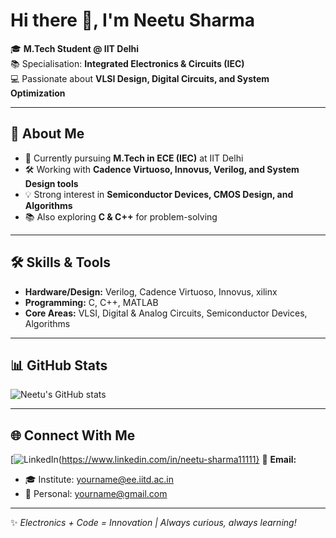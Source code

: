 # Hi there 👋, I'm Neetu Sharma  

🎓 **M.Tech Student @ IIT Delhi**  
📚 Specialisation: **Integrated Electronics & Circuits (IEC)**  
💻 Passionate about **VLSI Design, Digital Circuits, and System Optimization**  

---

## 🚀 About Me
- 🌱 Currently pursuing **M.Tech in ECE (IEC)** at IIT Delhi  
- 🛠 Working with **Cadence Virtuoso, Innovus, Verilog, and System Design tools**  
- 💡 Strong interest in **Semiconductor Devices, CMOS Design, and Algorithms**  
- 📚 Also exploring **C & C++** for problem-solving  

---

## 🛠 Skills & Tools
- **Hardware/Design:** Verilog, Cadence Virtuoso, Innovus, xilinx
- **Programming:** C, C++, MATLAB  
- **Core Areas:** VLSI, Digital & Analog Circuits, Semiconductor Devices, Algorithms  

---

## 📊 GitHub Stats
![Neetu's GitHub stats](https://github-readme-stats.vercel.app/api?username=neetusharmaa&show_icons=true&theme=tokyonight)  


---

## 🌐 Connect With Me
[![LinkedIn](https://img.shields.io/badge/LinkedIn-blue?style=for-the-badge&logo=linkedin)(https://www.linkedin.com/in/neetu-sharma11111}
📩 **Email:**  
- 🎓 Institute: [yourname@ee.iitd.ac.in](mailto:een252023@ee.iitd.ac.in)  
- 📧 Personal: [yourname@gmail.com](mailto:neetusharmavithriya@gmail.com)  


---
✨ *Electronics + Code = Innovation | Always curious, always learning!*  
